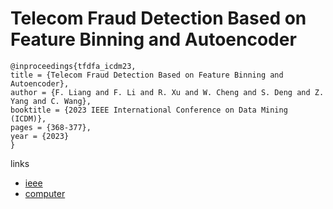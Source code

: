 # Telecom Fraud Detection Based on Feature Binning and Autoencoder

```
@inproceedings{tfdfa_icdm23,
title = {Telecom Fraud Detection Based on Feature Binning and Autoencoder},
author = {F. Liang and F. Li and R. Xu and W. Cheng and S. Deng and Z. Yang and C. Wang},
booktitle = {2023 IEEE International Conference on Data Mining (ICDM)},
pages = {368-377},
year = {2023}
}
```

links
- [ieee](https://doi.org/10.1109/ICDM58522.2023.00046)
- [computer](https://doi.ieeecomputersociety.org/10.1109/ICDM58522.2023.00046)
